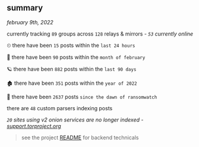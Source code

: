 
## summary
_february 9th, 2022_

currently tracking `89` groups across `128` relays & mirrors - _`53` currently online_

⏲ there have been `15` posts within the `last 24 hours`

🦈 there have been `90` posts within the `month of february`

🪐 there have been `882` posts within the `last 90 days`

🏚 there have been `351` posts within the `year of 2022`

🦕 there have been `2637` posts `since the dawn of ransomwatch`

there are `48` custom parsers indexing posts

_`20` sites using v2 onion services are no longer indexed - [support.torproject.org](https://support.torproject.org/onionservices/v2-deprecation/)_

> see the project [README](https://github.com/thetanz/ransomwatch#ransomwatch--) for backend technicals

